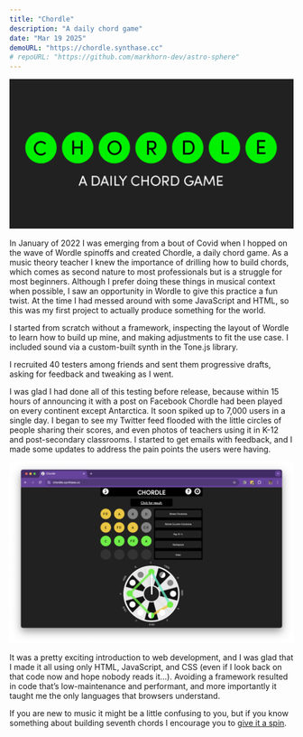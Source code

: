 ```yaml
---
title: "Chordle"
description: "A daily chord game"
date: "Mar 19 2025"
demoURL: "https://chordle.synthase.cc"
# repoURL: "https://github.com/markhorn-dev/astro-sphere"
---
```


![Chordle title screen](./chordle.png)

In January of 2022 I was emerging from a bout of Covid when I hopped on the wave of Wordle spinoffs and created Chordle, a daily chord game. As a music theory teacher I knew the importance of drilling how to build chords, which comes as second nature to most professionals but is a struggle for most beginners. Although I prefer doing these things in musical context when possible, I saw an opportunity in Wordle to give this practice a fun twist. At the time I had messed around with some JavaScript and HTML, so this was my first project to actually produce something for the world.

I started from scratch without a framework, inspecting the layout of Wordle to learn how to build up mine, and making adjustments to fit the use case. I included sound via a custom-built synth in the Tone.js library.

I recruited 40 testers among friends and sent them progressive drafts, asking for feedback and tweaking as I went.

I was glad I had done all of this testing before release, because within 15 hours of announcing it with a post on Facebook Chordle had been played on every continent except Antarctica. It soon spiked up to 7,000 users in a single day. I began to see my Twitter feed flooded with the little circles of people sharing their scores, and even photos of teachers using it in K-12 and post-secondary classrooms. I started to get emails with feedback, and I made some updates to address the pain points the users were having.

![Chordle UI](./chordle-gameplay.png)

It was a pretty exciting introduction to web development, and I was glad that I made it all using only HTML, JavaScript, and CSS (even if I look back on that code now and hope nobody reads it…). Avoiding a framework resulted in code that’s low-maintenance and performant, and more importantly it taught me the only languages that browsers understand.

If you are new to music it might be a little confusing to you, but if you know something about building seventh chords I encourage you to [give it a spin](https://chordle.synthase.cc).
